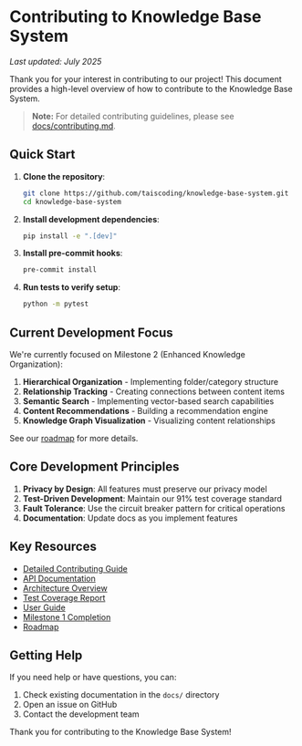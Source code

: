 # Contributing to Knowledge Base System

*Last updated: July 2025*

Thank you for your interest in contributing to our project! This document provides a high-level overview of how to contribute to the Knowledge Base System.

> **Note:** For detailed contributing guidelines, please see [docs/contributing.md](docs/contributing.md).

## Quick Start

1. **Clone the repository**:
   ```bash
   git clone https://github.com/taiscoding/knowledge-base-system.git
   cd knowledge-base-system
   ```

2. **Install development dependencies**:
   ```bash
   pip install -e ".[dev]"
   ```

3. **Install pre-commit hooks**:
   ```bash
   pre-commit install
   ```

4. **Run tests to verify setup**:
   ```bash
   python -m pytest
   ```

## Current Development Focus

We're currently focused on Milestone 2 (Enhanced Knowledge Organization):

1. **Hierarchical Organization** - Implementing folder/category structure
2. **Relationship Tracking** - Creating connections between content items
3. **Semantic Search** - Implementing vector-based search capabilities
4. **Content Recommendations** - Building a recommendation engine
5. **Knowledge Graph Visualization** - Visualizing content relationships

See our [roadmap](docs/roadmap.md) for more details.

## Core Development Principles

1. **Privacy by Design**: All features must preserve our privacy model
2. **Test-Driven Development**: Maintain our 91% test coverage standard
3. **Fault Tolerance**: Use the circuit breaker pattern for critical operations
4. **Documentation**: Update docs as you implement features

## Key Resources

- [Detailed Contributing Guide](docs/contributing.md)
- [API Documentation](docs/api.md)
- [Architecture Overview](docs/architecture.md)
- [Test Coverage Report](docs/test_coverage.md)
- [User Guide](docs/user_guide.md)
- [Milestone 1 Completion](development/records/MILESTONE_1_COMPLETION.md)
- [Roadmap](docs/roadmap.md)

## Getting Help

If you need help or have questions, you can:

1. Check existing documentation in the `docs/` directory
2. Open an issue on GitHub
3. Contact the development team

Thank you for contributing to the Knowledge Base System! 